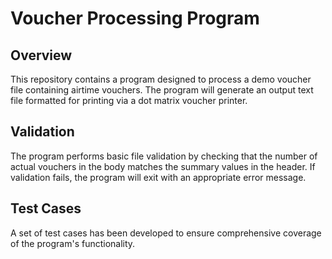 # Voucher Processing Program

## Overview

This repository contains a program designed to process a demo voucher file containing airtime vouchers. The program will generate an output text file formatted for printing via a dot matrix voucher printer.

## Validation

The program performs basic file validation by checking that the number of actual vouchers in the body matches the summary values in the header. If validation fails, the program will exit with an appropriate error message.

## Test Cases

A set of test cases has been developed to ensure comprehensive coverage of the program's functionality.
